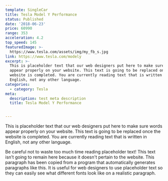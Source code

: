 ```yaml
---
template: SingleCar
title: Tesla Model Y Performance
status: Published
date: '2018-06-23'
price: 60990
range: 353
acceleration: 4.2
top_speed: 145
featuredImage: >-
  https://www.tesla.com/assets/img/my_fb_s.jpg
link: https://www.tesla.com/modely
excerpt: >-
  This is placeholder text that our web designers put here to make sure words
  appear properly on your website. This text is going to be replaced once the
  website is completed. You are currently reading text that is written in
  English, not any other language.
categories:
  - category: Tesla
meta:
  description: test meta description
  title: Tesla Model Y Performance


---
```


This is placeholder text that our web designers put here to make sure words appear properly on your website. This text is going to be replaced once the website is completed. You are currently reading text that is written in English, not any other language.

Be careful not to waste too much time reading placeholder text! This text isn’t going to remain here because it doesn't pertain to the website. This paragraph has been copied from a program that automatically generates paragraphs like this. It is useful for web designers to use placeholder text so they can easily see what different fonts look like on a realistic paragraph.
